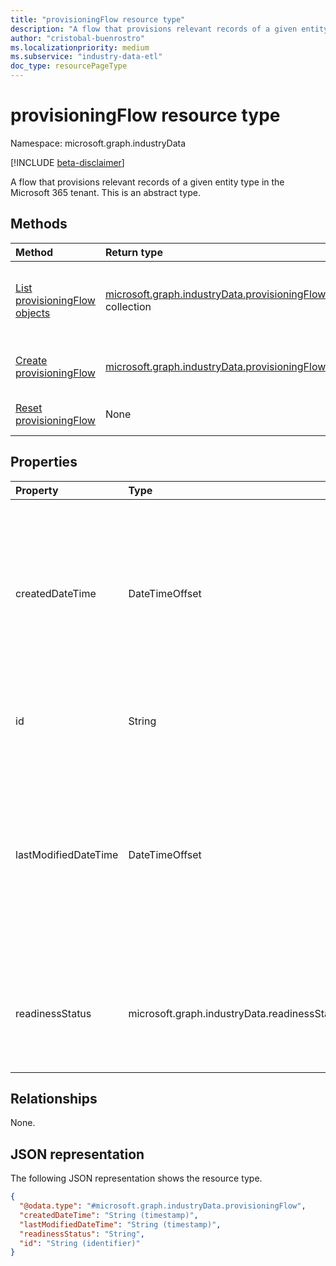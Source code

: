 ```yaml
---
title: "provisioningFlow resource type"
description: "A flow that provisions relevant records of a given entity type in the Microsoft 365 tenant."
author: "cristobal-buenrostro"
ms.localizationpriority: medium
ms.subservice: "industry-data-etl"
doc_type: resourcePageType
---
```


# provisioningFlow resource type

Namespace: microsoft.graph.industryData

[!INCLUDE [beta-disclaimer](../../includes/beta-disclaimer.md)]

A flow that provisions relevant records of a given entity type in the Microsoft 365 tenant.
This is an abstract type.

## Methods

|Method|Return type|Description|
|:-----|:----------|:----------|
|[List provisioningFlow objects](../api/industrydata-outboundprovisioningflowset-list-provisioningflows.md)|[microsoft.graph.industryData.provisioningFlow](industrydata-provisioningflow.md) collection|Get a list of the provisioning flow objects and their properties.|
|[Create provisioningFlow](../api/industrydata-outboundprovisioningflowset-post-provisioningflows.md)|[microsoft.graph.industryData.provisioningFlow](industrydata-provisioningflow.md)|Create a new provisioning flow object.|
|[Reset provisioningFlow](../api/industrydata-provisioningflow-reset.md)|None|Resets a provisioning flow object.|

## Properties

|Property|Type|Description|
|:-------|:---|:----------|
|createdDateTime|DateTimeOffset|The date and time when the provisioning flow was created. The timestamp type represents date and time information using ISO 8601 format and is always in UTC time. For example, midnight UTC on Jan 1, 2014 is `2014-01-01T00:00:00Z`.|
|id|String|The unique identifier for the provisioning flow. Inherited from [entity](entity.md).|
|lastModifiedDateTime|DateTimeOffset|The date and time when the provisioning flow was most recently changed. The timestamp type represents date and time information using ISO 8601 format and is always in UTC time. For example, midnight UTC on Jan 1, 2014 is `2014-01-01T00:00:00Z`.|
|readinessStatus|microsoft.graph.industryData.readinessStatus|The state of the activity from creation through to ready to do work. The possible values are: `notReady`, `ready`, `failed`, `disabled`, `expired`, `unknownFutureValue`.|

## Relationships

None.

## JSON representation

The following JSON representation shows the resource type.

<!-- {
  "blockType": "resource",
  "keyProperty": "id",
  "@odata.type": "microsoft.graph.industryData.provisioningFlow",
  "openType": false
}
-->

```json
{
  "@odata.type": "#microsoft.graph.industryData.provisioningFlow",
  "createdDateTime": "String (timestamp)",
  "lastModifiedDateTime": "String (timestamp)",
  "readinessStatus": "String",
  "id": "String (identifier)"
}
```
